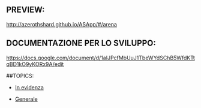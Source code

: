 ## PREVIEW:

http://azerothshard.github.io/ASApp/#/arena

## DOCUMENTAZIONE PER LO SVILUPPO:

https://docs.google.com/document/d/1aIJPcfMbUuJ1TbeWYdSChB5WfdKTtqBD1kO9yKORx9A/edit

##TOPICS:

* [In evidenza](https://github.com/AzerothShard/ASApp/issues?utf8=%E2%9C%93&q=is%3Aissue%20label%3Atopic-pinned%20)
 

* [Generale](https://github.com/AzerothShard/ASApp/issues?utf8=%E2%9C%93&q=is%3Aissue%20label%3Atopic%20)
